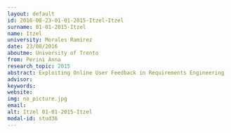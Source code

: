```yaml
---
layout: default 
id: 2016-08-23-01-01-2015-Itzel-Itzel
surname: 01-01-2015-Itzel
name: Itzel
university: Morales Ramirez
date: 23/08/2016
aboutme: University of Trento
from: Perini Anna
research_topic: 2015
abstract: Exploiting Online User Feedback in Requirements Engineering
advisor: 
keywords: 
website: 
img: no_picture.jpg
email: 
alt: Itzel 01-01-2015-Itzel
modal-id: stud36
---
```

